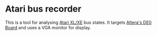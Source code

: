 Atari bus recorder
==================

This is a tool for analysing [Atari XL/XE](http://en.wikipedia.org/wiki/Atari_8-bit_family) bus states.
It targets [Altera's DE0 Board](http://www.terasic.com.tw/cgi-bin/page/archive.pl?Language=English&CategoryNo=56&No=364)
and uses a VGA monitor for display.
